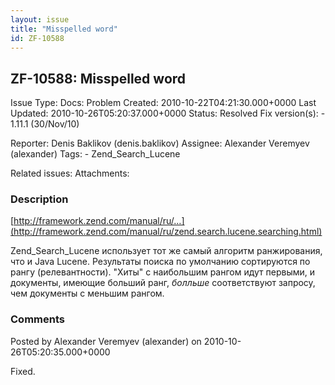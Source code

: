```yaml
---
layout: issue
title: "Misspelled word"
id: ZF-10588
---
```


ZF-10588: Misspelled word
-------------------------

 Issue Type: Docs: Problem Created: 2010-10-22T04:21:30.000+0000 Last Updated: 2010-10-26T05:20:37.000+0000 Status: Resolved Fix version(s): - 1.11.1 (30/Nov/10)
 
 Reporter:  Denis Baklikov (denis.baklikov)  Assignee:  Alexander Veremyev (alexander)  Tags: - Zend\_Search\_Lucene
 
 Related issues: 
 Attachments: 
### Description

[http://framework.zend.com/manual/ru/…](http://framework.zend.com/manual/ru/zend.search.lucene.searching.html)

Zend\_Search\_Lucene использует тот же самый алгоритм ранжирования, что и Java Lucene. Результаты поиска по умолчанию сортируются по рангу (релевантности). "Хиты" с наибольшим рангом идут первыми, и документы, имеющие больший ранг, _болльше_ соответствуют запросу, чем документы с меньшим рангом.

 

 

### Comments

Posted by Alexander Veremyev (alexander) on 2010-10-26T05:20:35.000+0000

Fixed.

 

 